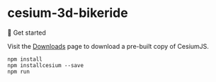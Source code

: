 # cesium-3d-bikeride

🚀 Get started

Visit the [Downloads](https://cesium.com/downloads/) page to download a pre-built copy of CesiumJS.

```
npm install 
npm installcesium --save
npm run 
```
